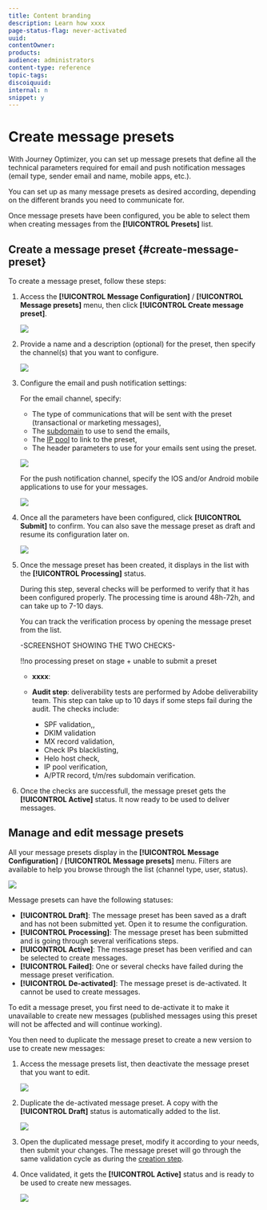 ```yaml
---
title: Content branding
description: Learn how xxxx
page-status-flag: never-activated
uuid: 
contentOwner:
products:
audience: administrators
content-type: reference
topic-tags: 
discoiquuid:
internal: n
snippet: y
---
```


# Create message presets

With Journey Optimizer, you can set up message presets that define all the technical parameters required for email and push notification messages (email type, sender email and name, mobile apps, etc.).

You can set up as many message presets as desired according, depending on the different brands you need to communicate for.

Once message presets have been configured, you be able to select them when creating messages from the **[!UICONTROL Presets]** list.

## Create a message preset {#create-message-preset}

To create a message preset, follow these steps:

1. Access the **[!UICONTROL Message Configuration]** / **[!UICONTROL Message presets]** menu, then click **[!UICONTROL Create message preset]**.

    ![](../assets/preset-create.png)

1. Provide a name and a description (optional) for the preset, then specify the channel(s) that you want to configure.

    ![](../assets/preset-general.png)

1. Configure the email and push notification settings:

    For the email channel, specify:

    * The type of communications that will be sent with the preset (transactional or marketing messages),
    * The [subdomain](about-subdomain-delegation.md) to use to send the emails,
    * The [IP pool](ip-pools.md) to link to the preset,
    * The header parameters to use for your emails sent using the preset.

    ![](../assets/preset-email.png)

    For the push notification channel, specify the IOS and/or Android mobile applications to use for your messages.

    ![](../assets/preset-push.png)

1. Once all the parameters have been configured, click **[!UICONTROL Submit]** to confirm. You can also save the message preset as draft and resume its configuration later on.

    ![](../assets/preset-submit.png)

1. Once the message preset has been created, it displays in the list with the **[!UICONTROL Processing]** status.

    During this step, several checks will be performed to verify that it has been configured properly. The processing time is around 48h-72h, and can take up to 7-10 days.

    You can track the verification process by opening the message preset from the list.

    -SCREENSHOT SHOWING THE TWO CHECKS-

    !!no processing preset on stage + unable to submit a preset 

    * **xxxx**: 
    * **Audit step**: deliverability tests are performed by Adobe deliverability team. This step can take up to 10 days if some steps fail during the audit. The checks include:

        * SPF validation,,
        * DKIM validation
        * MX record validation,
        * Check IPs blacklisting,
        * Helo host check,
        * IP pool verification,
        * A/PTR record, t/m/res subdomain verification.

1. Once the checks are successfull, the message preset gets the **[!UICONTROL Active]** status. It now ready to be used to deliver messages.

## Manage and edit message presets

All your message presets display in the **[!UICONTROL Message Configuration]** / **[!UICONTROL Message presets]** menu. Filters are available to help you browse through the list (channel type, user, status).

![](../assets/preset-filters.png)

Message presets can have the following statuses:

* **[!UICONTROL Draft]**: The message preset has been saved as a draft and has not been submitted yet. Open it to resume the configuration.
* **[!UICONTROL Processing]**: The message preset has been submitted and is going through several verifications steps.
* **[!UICONTROL Active]**: The message preset has been verified and can be selected to create messages.
* **[!UICONTROL Failed]**: One or several checks have failed during the message preset verification.
* **[!UICONTROL De-activated]**: The message preset is de-activated. It cannot be used to create messages.

To edit a message preset, you first need to de-activate it to make it unavailable to create new messages (published messages using this preset will not be affected and will continue working).

You then need to duplicate the message preset to create a new version to use to create new messages:

1. Access the message presets list, then deactivate the message preset that you want to edit.

    ![](../assets/preset-deactivate.png)

1. Duplicate the de-activated message preset. A copy with the **[!UICONTROL Draft]** status is automatically added to the list.

    ![](../assets/preset-duplicated.png)

1. Open the duplicated message preset, modify it according to your needs, then submit your changes. The message preset will go through the same validation cycle as during the [creation step](#create-message-preset).

1. Once validated, it gets the **[!UICONTROL Active]** status and is ready to be used to create new messages.

    ![](../assets/preset-active.png)

<!--que fait-on ensuite avec l'ancienne version deactivated: reste là pour être utilisée par les anciens messages?). quand un deactivate preset est-il enlevé de la liste?-->
